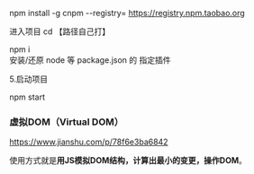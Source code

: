 



 npm install -g cnpm --registry= https://registry.npm.taobao.org 

 进入项目  cd 【路径自己打】 

npm i  
 安装/还原  node 等 package.json 的 指定插件

 
 

 
 

 
 

5.启动项目  

   npm start   









### 虚拟DOM（Virtual DOM）



https://www.jianshu.com/p/78f6e3ba6842

使用方式就是**用JS模拟DOM结构，计算出最小的变更，操作DOM**。